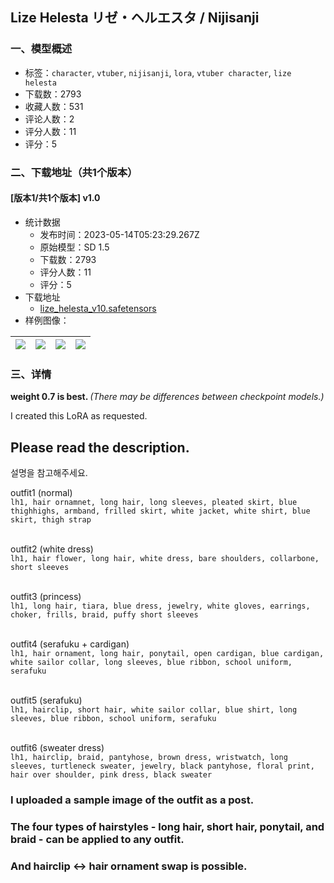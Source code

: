 ## Lize Helesta リゼ・ヘルエスタ / Nijisanji
### 一、模型概述

- 标签：`character`, `vtuber`, `nijisanji`, `lora`, `vtuber character`, `lize helesta`
- 下载数：2793
- 收藏人数：531
- 评论人数：2
- 评分人数：11
- 评分：5

### 二、下载地址（共1个版本）

#### [版本1/共1个版本] v1.0

- 统计数据
  - 发布时间：2023-05-14T05:23:29.267Z
  - 原始模型：SD 1.5
  - 下载数：2793
  - 评分人数：11
  - 评分：5
- 下载地址
  - [lize_helesta_v10.safetensors](https://civitai.com/api/download/models/65697)
- 样例图像：

| <img src="https://image.civitai.com/xG1nkqKTMzGDvpLrqFT7WA/448656a0-207e-488b-a0f7-cd98e86a1d40/width=450/727816.jpeg" /> | <img src="https://image.civitai.com/xG1nkqKTMzGDvpLrqFT7WA/9455a783-c68c-43a6-9374-f1d17392b51e/width=450/727817.jpeg" /> | <img src="https://image.civitai.com/xG1nkqKTMzGDvpLrqFT7WA/6fed997e-9899-4b8d-8f04-8f60672c1bb6/width=450/727818.jpeg" /> | <img src="https://image.civitai.com/xG1nkqKTMzGDvpLrqFT7WA/b386c33f-36b3-43d8-91c5-b03ecd0f3450/width=450/727820.jpeg" /> |
| ---- | ---- | ---- | ---- |


### 三、详情
<p><strong>weight 0.7 is best. </strong><em>(There may be differences between checkpoint models.)</em></p><p>I created this LoRA as requested.</p><p></p><h2>Please read the description.</h2><p>설명을 참고해주세요.</p><p></p><p>outfit1 (normal)<br /><code>lh1, hair ornamnet, long hair, long sleeves, pleated skirt, blue thighhighs, armband, frilled skirt, white jacket, white shirt, blue skirt, thigh strap</code></p><p><br />outfit2 (white dress)<br /><code>lh1, hair flower, long hair, white dress, bare shoulders, collarbone, short sleeves</code></p><p><br />outfit3 (princess)<br /><code>lh1, long hair, tiara, blue dress, jewelry, white gloves, earrings, choker, frills, braid, puffy short sleeves</code></p><p><br />outfit4 (serafuku + cardigan)<br /><code>lh1, hair ornament, long hair, ponytail, open cardigan, blue cardigan, white sailor collar, long sleeves, blue ribbon, school uniform, serafuku</code></p><p><br />outfit5 (serafuku)<br /><code>lh1, hairclip, short hair, white sailor collar, blue shirt, long sleeves, blue ribbon, school uniform, serafuku</code></p><p><br />outfit6 (sweater dress)<br /><code>lh1, hairclip, braid, pantyhose, brown dress, wristwatch, long sleeves, turtleneck sweater, jewelry, black pantyhose, floral print, hair over shoulder, pink dress, black sweater</code></p><p></p><h3>I uploaded a sample image of the outfit as a post.</h3><p></p><h3>The four types of hairstyles - long hair, short hair, ponytail, and braid - can be applied to any outfit.</h3><h3>And hairclip ↔ hair ornament swap is possible.</h3>